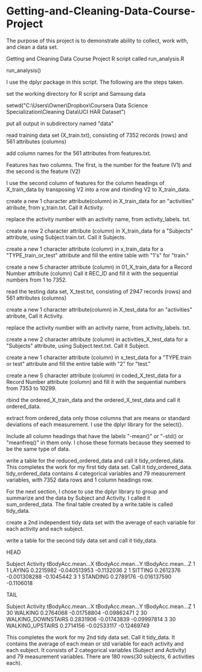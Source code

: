 Getting-and-Cleaning-Data-Course-Project
========================================

The purpose of this project is to demonstrate ability to collect, work with, and clean a data set.

Getting and Cleaning Data Course Project R script called run_analysis.R

run_analysis()

I use the dplyr package in this script. The following are the steps taken.

set the working directory for R script and Samsung data

setwd("C:\Users\Owner\Dropbox\Coursera Data Science Specialization\Cleaning Data\UCI HAR Dataset\")

put all output in subdirectory named "data"

read training data set (X_train.txt), consisting of 7352 records (rows) and 561 attributes (columns)

add column names for the 561 attributes from features.txt.

Features has two columns. The first, is the number for the feature (V1) and the second is the feature (V2)

I use the second column of features for the column headings of X_train_data by transposing V2 into a row and rbinding V2 to X_train_data.

create a new 1 character attribute(column) in X_train_data for an "activities" atribute, from y_train.txt. Call it Activity.

replace the activity number with an activity name, from activity_labels. txt.

create a new 2 character attribute (column) in X_train_data for a "Subjects" attribute, using Subject.train.txt. Call it Subjects.

create a new 1 character attribute (column) in x_train_data for a "TYPE_train_or_test" attribute and fill the entire table with "1's" for "train."

create a new 5 character attribute (column) in 01_X_train_data for a Record Number attribute (column) Call it REC_ID and fill it with the sequential numbers from 1 to 7352.

read the testing data set, X_test.txt, consisting of 2947 records (rows) and 561 attributes (columns)

create a new 1 character attribute(column) in X_test_data for an "activities" atribute, Call it Activity.

replace the activity number with an activity name, from activity_labels. txt.

create a new 2 character attribute (column) in activities_X_test_data for a "Subjects" attribute, using Subject.text.txt. Call it Subject.

create a new 1 character attribute (column) in x_test_data for a "TYPE.train or test" attribute and fill the entire table with "2" for "test."

create a new 5 character attribute (column) in coded_X_test_data for a Record Number attribute (column) and fill it with the sequential numbers from 7353 to 10299.

rbind the ordered_X_train_data and the ordered_X_test_data and call it ordered_data.

extract from ordered_data only those columns that are means or standard deviations of each measurement. I use the dplyr library for the select().

Include all column headings that have the labels "-mean()" or "-std() or "meanfreq()" in them only. I chose these formats because they seemed to be the same type of data.

write a table for the reduced_ordered_data and call it tidy_ordered_data.
This completes the work for my first tidy data set. Call it tidy_ordered_data. tidy_ordered_data contains 4 categorical variables and 79 measurement variables, with 7352 data rows and 1 column headings row.

For the next section, I chose to use the dplyr library to group and summarize and the data by Subject and Activity. I called it sum_ordered_data. The final table created by a write.table is called tidy_data.

create a 2nd independent tidy data set with the average of each variable for each activity and each subject.

write a table for the second tidy data set and call it tidy_data.

HEAD

Subject Activity tBodyAcc.mean...X tBodyAcc.mean...Y tBodyAcc.mean...Z 1 1 LAYING 0.2215982 -0.040513953 -0.1132036 2 1 SITTING 0.2612376 -0.001308288 -0.1045442 3 1 STANDING 0.2789176 -0.016137590 -0.1106018

TAIL

Subject Activity tBodyAcc.mean...X tBodyAcc.mean...Y tBodyAcc.mean...Z 1 30 WALKING 0.2764068 -0.01758804 -0.09862471 2 30 WALKING_DOWNSTAIRS 0.2831906 -0.01743839 -0.09997814 3 30 WALKING_UPSTAIRS 0.2714156 -0.02533117 -0.12469749

This completes the work for my 2nd tidy data set. Call it tidy_data. It contains the average of each mean or std variable for each activity and each subject. It consists of 2 categorical variables (Subject and Activity) and 79 measurement variables. There are 180 rows(30 subjects, 6 activities each).
